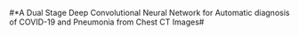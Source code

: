 #*A Dual Stage Deep Convolutional Neural Network for Automatic diagnosis of COVID-19 and Pneumonia from Chest CT Images#

